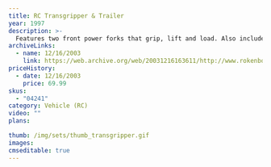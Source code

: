 ```yaml
---
title: RC Transgripper & Trailer
year: 1997
description: >-
  Features two front power forks that grip, lift and load. Also included is a Cargo Trailer with two side rails for transporting cargo and hidden ramps that pull out for vehicle transportation. Requires Start Set and three AA batteries.
archiveLinks:
  - name: 12/16/2003
    link: https://web.archive.org/web/20031216163611/http://www.rokenbok.com/catalog/pd_rcv_transgripper.html
priceHistory:
  - date: 12/16/2003
    price: 69.99
skus:
  - "04241"
category: Vehicle (RC)
video: ""
plans:

thumb: /img/sets/thumb_transgripper.gif
images:
cmseditable: true
---
```


